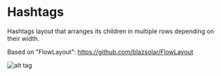 # Hashtags
Hashtags layout that arranges its children in multiple rows depending on their width.

Based on "FlowLayout": https://github.com/blazsolar/FlowLayout

![alt tag](https://cloud.githubusercontent.com/assets/4125349/11828874/f5962cf8-a3a0-11e5-854f-72f2632d8299.png)
